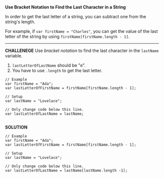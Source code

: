 **Use Bracket Notation to Find the Last Character in a String**


In order to get the last letter of a string, you can subtract one from the string's length.

For example, if `var firstName = "Charles"`, you can get the value of the last letter of the string by using `firstName[firstName.length - 1]`.



---------------------

**CHALLENEGE**
Use _bracket notation_ to find the last character in the `lastName` variable.

1. `lastLetterOfLastName` should be "e".
2. You have to use `.length` to get the last letter.

```
// Example
var firstName = "Ada";
var lastLetterOfFirstName = firstName[firstName.length - 1];

// Setup
var lastName = "Lovelace";

// Only change code below this line.
var lastLetterOfLastName = lastName;


```

**SOLUTION**

```
// Example
var firstName = "Ada";
var lastLetterOfFirstName = firstName[firstName.length - 1];

// Setup
var lastName = "Lovelace";

// Only change code below this line.
var lastLetterOfLastName = lastName[lastName.length -1];


```
